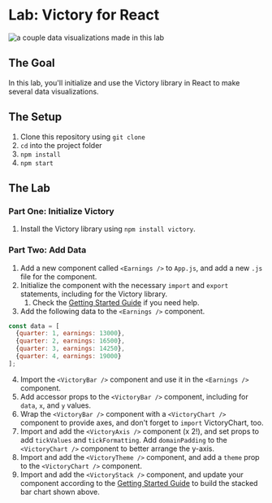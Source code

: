 # Lab: Victory for React

![a couple data visualizations made in this lab]()

## The Goal

In this lab, you'll initialize and use the Victory library in React to make several data visualizations.

## The Setup

1. Clone this repository using `git clone`
2. `cd` into the project folder
3. `npm install`
4. `npm start`

## The Lab

### Part One: Initialize Victory

1. Install the Victory library using `npm install victory`.

### Part Two: Add Data

1. Add a new component called `<Earnings />` to `App.js`, and add a new `.js` file for the component.
2. Initialize the component with the necessary `import` and `export` statements, including for the Victory library.
   1. Check the [Getting Started Guide](https://formidable.com/open-source/victory/docs) if you need help.
3. Add the following data to the `<Earnings />` component. 

```javascript
const data = [
  {quarter: 1, earnings: 13000},
  {quarter: 2, earnings: 16500},
  {quarter: 3, earnings: 14250},
  {quarter: 4, earnings: 19000}
];
```

4. Import the `<VictoryBar />` component and use it in the `<Earnings />` component.
5. Add accessor props to the `<VictoryBar />` component, including for `data`, `x`, and `y` values.
6. Wrap the `<VictoryBar />` component with a `<VictoryChart />` component to provide axes, and don't forget to `import` VictoryChart, too.
7. Import and add the `<VictoryAxis />` component (x 2!), and set props to add `tickValues` and `tickFormatting`. Add `domainPadding` to the `<VictoryChart />` component to better arrange the y-axis.
8. Import and add the `<VictoryTheme />` component, and add a `theme` prop to the `<VictoryChart />` component.
9. Import and add the `<VictoryStack />` component, and update your component according to the [Getting Started Guide](https://formidable.com/open-source/victory/docs) to build the stacked bar chart shown above.